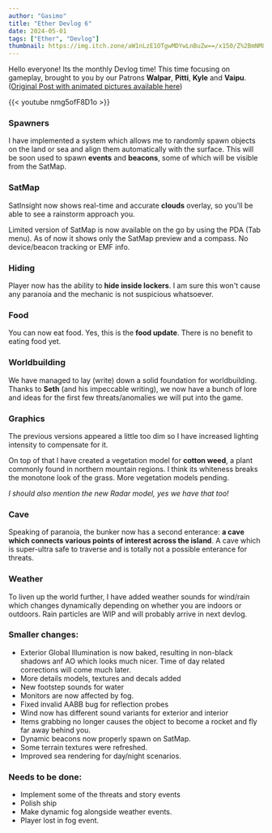 ```yaml
---
author: "Gasimo"
title: "Ether Devlog 6"
date: 2024-05-01
tags: ["Ether", "Devlog"]
thumbnail: https://img.itch.zone/aW1nLzE1OTgwMDYwLnBuZw==/x150/Z%2BmNM8.png
---
```


Hello everyone! Its the monthly Devlog time! This time focusing on gameplay, brought to you by our Patrons **Walpar**, **Pitti**, **Kyle** and **Vaipu**. ([Original Post with animated pictures available here](https://www.patreon.com/posts/ether-devlog-6-103412385))

{{< youtube nmg5ofF8D1o >}}


### Spawners
I have implemented a system which allows me to randomly spawn objects on the land or sea and align them automatically with the surface. This will be soon used to spawn **events** and **beacons**, some of which will be visible from the SatMap.


### SatMap
SatInsight now shows real-time and accurate **clouds** overlay, so you'll be able to see a rainstorm approach you.


Limited version of SatMap is now available on the go by using the PDA (Tab menu). As of now it shows only the SatMap preview and a compass. No device/beacon tracking or EMF info.


### Hiding
Player now has the ability to **hide inside lockers**. I am sure this won't cause any paranoia and the mechanic is not suspicious whatsoever.



### Food

You can now eat food. Yes, this is the **food update**. There is no benefit to eating food yet.

### Worldbuilding

We have managed to lay (write) down a solid foundation for worldbuilding. Thanks to **Seth** (and his impeccable writing), we now have a bunch of lore and ideas for the first few threats/anomalies we will put into the game. 


### Graphics
The previous versions appeared a little too dim so I have increased lighting intensity to compensate for it.

On top of that I have created a vegetation model for **cotton weed**, a plant commonly found in northern mountain regions. I think its whiteness breaks the monotone look of the grass. More vegetation models pending.


*I should also mention the new Radar model, yes we have that too!*


### Cave
Speaking of paranoia, the bunker now has a second enterance: **a cave which connects various points of interest across the island**.  A cave which is super-ultra safe to traverse and is totally not a possible enterance for threats.


### Weather
To liven up the world further, I have added weather sounds for wind/rain which changes dynamically depending on whether you are indoors or outdoors.
Rain particles are WIP and will probably arrive in next devlog.

### Smaller changes:
- Exterior Global Illumination is now baked, resulting in non-black shadows anf AO which looks much nicer. Time of day related corrections will come much later.
- More details models, textures and decals added
- New footstep sounds for water
- Monitors are now affected by fog.
- Fixed invalid AABB bug for reflection probes
- Wind now has different sound variants for exterior and interior
- Items grabbing no longer causes the object to become a rocket and fly far away behind you. 
- Dynamic beacons now properly spawn on SatMap.
- Some terrain textures were refreshed.
- Improved sea rendering for day/night scenarios.

### Needs to be done:
- Implement some of the threats and story events
- Polish ship
- Make dynamic fog alongside weather events.
- Player lost in fog event.